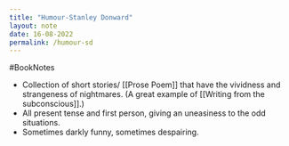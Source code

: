 ```yaml
---
title: "Humour-Stanley Donward"
layout: note
date: 16-08-2022
permalink: /humour-sd
---
```

#BookNotes 
-   Collection of short stories/ [[Prose Poem]] that have the vividness and strangeness of nightmares. (A great example of [[Writing from the subconscious]].)
-   All present tense and first person, giving an uneasiness to the odd situations.
-   Sometimes darkly funny, sometimes despairing.
